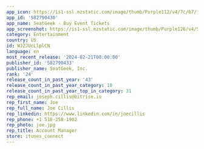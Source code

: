 ```yaml
---
app_icon: https://is1-ssl.mzstatic.com/image/thumb/Purple112/v4/7c/67/f6/7c67f6fc-86ca-3718-3fad-932b9d9443df/AppIcon-0-0-1x_U007epad-0-0-sRGB-85-220.png/1024x1024bb.png
app_id: '582790430'
app_name: SeatGeek - Buy Event Tickets
app_screenshot: https://is1-ssl.mzstatic.com/image/thumb/Purple126/v4/57/bc/0e/57bc0e55-a688-2b17-80e1-2201931b982c/24634648-b678-464a-87c7-da49e2a5a5af_2.png/1242x2688bb.png
category: Entertainment
country: US
id: WJZJUcLlplCN
language: en
most_recent_release: '2024-02-21T00:00:00'
publisher_id: '582790433'
publisher_name: SeatGeek, Inc.
rank: '24'
release_count_in_past_year: '43'
release_count_in_past_year_category: 10
release_count_in_past_year_top_in_category: 31
rep_email: joseph.cillis@bitrise.io
rep_first_name: Joe
rep_full_name: Joe Cillis
rep_linkedin: https://www.linkedin.com/in/joecillis
rep_phone: +1 518-258-1902
rep_photo: joe.jpg
rep_title: Account Manager
store: itunes_connect
---
```

